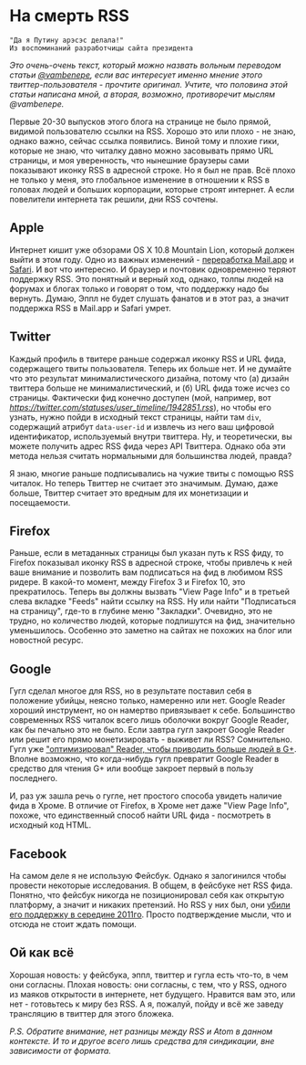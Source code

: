 # На смерть RSS

    "Да я Путину арэсэс делала!"
    Из воспоминаний разработчицы сайта президента

*Это очень-очень текст, который можно назвать вольным переводом статьи [@vambenepe](http://stage.vambenepe.com/archives/1932), если вас интересует именно мнение этого твиттер-пользователя - прочтите оригинал. Учтите, что половина этой статьи написана мной, а вторая, возможно, противоречит мыслям @vambenepe.*

Первые 20-30 выпусков этого блога на странице не было прямой, видимой пользователю ссылки на RSS. Хорошо это или плохо - не знаю, однако важно, сейчас ссылка появились. Виной тому и плохие гики, которые не знаю, что читалку давно можно засовывать прямо URL страницы, и моя уверенность, что нынешние браузеры сами показывают иконку RSS в адресной строке. Но я был не прав. Всё плохо не только у меня, это глобальное изменение в отношении к RSS в головах людей и больших корпорации, которые строят интернет. А если повелители интернета так решили, дни RSS сочтены.

## Apple

Интернет кишит уже обзорами OS X 10.8 Mountain Lion, который должен выйти в этом году. Одно из важных изменений - [переработка Mail.app](http://www.macworld.com/article/165465/2012/02/mountain_lion_hands_on_with_mail.html) и [Safari](http://www.macworld.com/article/1165466/mountain_lion_hands_on_with_safari.html). И вот что интересно. И браузер и почтовик одновременно теряют поддержку RSS. Это понятный и верный ход, однако, толпы людей на форумах и блогах только и говорят о том, что поддержку надо бы вернуть. Думаю, Эппл не будет слушать фанатов и в этот раз, а значит поддержка RSS в Mail.app и Safari умрет.

## Twitter

Каждый профиль в твитере раньше содержал иконку RSS и URL фида, содержащего твиты пользователя. Теперь их больше нет. И не думайте что это результат минималистического дизайна, потому что (а) дизайн твиттера больше не минималистический, и (б) URL фида тоже исчез со страницы. Фактически фид конечно доступен (мой, например, вот *https://twitter.com/statuses/user_timeline/1942851.rss*), но чтобы его узнать, нужно пойди в исходный текст страницы, найти там `div`, содержащий атрибут `data-user-id` и извлечь из него ваш цифровой идентификатор, используемый внутри твиттера. Ну, и теоретически, вы можете получить адрес RSS фида через API Твиттера. Однако оба эти метода нельзя считать нормальными для большинства людей, правда?

Я знаю, многие раньше подписывались на чужие твиты с помощью RSS читалок. Но теперь Твиттер не считает это значимым. Думаю, даже больше, Твиттер считает это вредным для их монетизации и посещаемости.

## Firefox

Раньше, если в метаданных страницы был указан путь к RSS фиду, то Firefox показывал иконку RSS в адресной строке, чтобы привлечь к ней ваше внимание и позволить вам подписаться на фид в любимом RSS ридере. В какой-то момент, между Firefox 3 и Firefox 10, это прекратилось. Теперь вы должны вызвать "View Page Info" и в третьей слева вкладке "Feeds" найти ссылку на RSS. Ну или найти "Подписаться на страницу", где-то в глубине меню "Закладки". Очевидно, это не трудно, но количество людей, которые подпишутся на фид, значительно уменьшилось. Особенно это заметно на сайтах не похожих на блог или новостной ресурс.

## Google

Гугл сделал многое для RSS, но в результате поставил себя в положение убийцы, неясно только, намеренно или нет. Google Reader хороший инструмент, но он намертво привязывает к себе. Большинство современных RSS читалок всего лишь оболочки вокруг Google Reader, как бы печально это не было. Если завтра гугл закроет Google Reader или решит его прямо монетизировать - выживет ли RSS? Сомнительно. Гугл уже ["оптимизировал" Reader, чтобы приводить больше людей в G+](http://thenextweb.com/google/2011/10/31/google-reader-gets-a-new-look-google-now-the-de-facto-sharing-option/). Вполне возможно, что когда-нибудь гугл превратит Google Reader в средство для чтения G+ или вообще закроет первый в пользу последнего.

И, раз уж зашла речь о гугле, нет простого способа увидеть наличие фида в Хроме. В отличие от Firefox, в Хроме нет даже "View Page Info", похоже, что единственный способ найти URL фида - посмотреть в исходный код HTML.

## Facebook
На самом деле я не использую Фейсбук. Однако я залогинился чтобы провести некоторые исследования. В общем, в фейсбуке нет RSS фида. Понятно, что фейсбук никогда не позиционировал себя как открытую платформу, а значит и никаких претензий. Но RSS у них был, они [убили его поддержку в середине 2011го](http://allfacebook.com/has-facebook-killed-rss-for-pages_b42585). Просто подтверждение мысли, что и отсюда не стоит ждать помощи.

## Ой как всё
Хорошая новость: у фейсбука, эппл, твиттер и гугла есть что-то, в чем они согласны. Плохая новость: они согласны, с тем, что у RSS, одного из маяков открытости в интернете, нет будущего. Нравится вам это, или нет - готовьтесь к миру без RSS. А я, пожалуй, пойду и всё же заведу трансляцию в твиттер для этого бложека.

*P.S. Обратите внимание, нет разницы между RSS и Atom в данном контексте. И то и другое всего лишь средства для синдикации, вне зависимости от формата.*